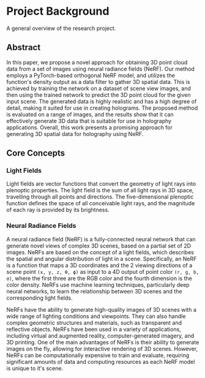 # Project Background

A general overview of the research project.

## Abstract

In this paper, we propose a novel approach for obtaining 3D point cloud data from a set of images using
neural radiance fields (NeRF). Our method employs a PyTorch-based orthogonal NeRF model, and utilizes
the function's density output as a data filter to gather 3D spatial data. This is achieved by training
the network on a dataset of scene view images, and then using the trained network to predict the 3D point
cloud for the given input scene. The generated data is highly realistic and has a high degree of detail,
making it suited for use in creating holograms. The proposed method is evaluated on a range of images,
and the results show that it can effectively generate 3D data that is suitable for use in holography
applications. Overall, this work presents a promising approach for generating 3D spatial data for
holography using NeRF.

## Core Concepts

### Light Fields

Light fields are vector functions that convert the geometry of light rays into plenoptic properties.
The light field is the sum of all light rays in 3D space, travelling through all points and directions.
The five-dimensional plenoptic function defines the space of all conceivable light rays, and the
magnitude of each ray is provided by its brightness.

### Neural Radiance Fields

A neural radiance field (NeRF) is a fully-connected neural network that can generate novel views of
complex 3D scenes, based on a partial set of 2D images. NeRFs are based on the concept of a light fields,
which describes the spatial and angular distribution of light in a scene. Specifically, an NeRF is a function
that maps a 3D coordinates and the 2 viewing directions of a scene point `(x, y, z, θ, ϕ)` as input to a 4D
output of point color `(r, g, b, σ)`, where the first three are the RGB color and the fourth dimension is
the color density. NeRFs use machine learning techniques, particularly deep neural networks, to learn the
relationship between 3D scenes and the corresponding light fields.

NeRFs have the ability to generate high-quality images of 3D scenes with a wide range of lighting
conditions and viewpoints. They can also handle complex geometric structures and materials, such as
transparent and reflective objects. NeRFs have been used in a variety of applications, including virtual
and augmented reality, computer-generated imagery, and 3D printing. One of the main advantages of NeRFs
is their ability to generate images on the fly, allowing for interactive rendering of 3D scenes. However,
NeRFs can be computationally expensive to train and evaluate, requiring significant amounts of data and
computing resources as each NeRF model is unique to it's scene.
